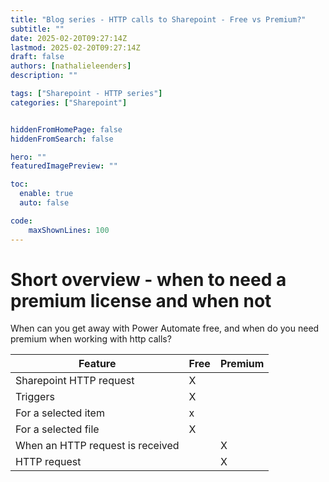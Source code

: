 ```yaml
---
title: "Blog series - HTTP calls to Sharepoint - Free vs Premium?"
subtitle: ""
date: 2025-02-20T09:27:14Z
lastmod: 2025-02-20T09:27:14Z
draft: false
authors: [nathalieleenders]
description: ""

tags: ["Sharepoint - HTTP series"]
categories: ["Sharepoint"]


hiddenFromHomePage: false
hiddenFromSearch: false

hero: ""
featuredImagePreview: ""

toc:
  enable: true
  auto: false

code:
    maxShownLines: 100
---
```

# Short overview - when to need a premium license and when not

When can you get away with Power Automate free, and when do you need premium when working with http calls?


  | Feature                          | Free | Premium |
  |----------------------------------|------|---------|
  | Sharepoint HTTP request          | X    |         |
  | Triggers                         | X    |         |
  | For a selected item              | x    |        |
  | For a selected file              | X    |         |
  | When an HTTP request is received |      | X       |
  | HTTP request                     |      | X       |



